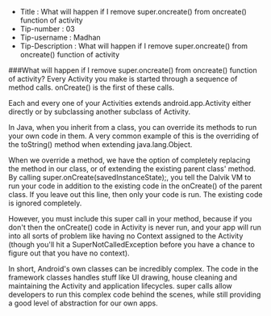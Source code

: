 
* Title :  What will happen if I remove super.oncreate() from oncreate() function of activity
* Tip-number : 03
* Tip-username : Madhan
* Tip-Description : What will happen if I remove super.oncreate() from oncreate() function of activity


###What will happen if I remove super.oncreate() from oncreate() function of activity?
Every Activity you make is started through a sequence of method calls. onCreate() is the first of these calls.

Each and every one of your Activities extends android.app.Activity either directly or by subclassing another subclass of Activity.

In Java, when you inherit from a class, you can override its methods to run your own code in them. A very common example of this is the overriding of the toString() method when extending java.lang.Object.

When we override a method, we have the option of completely replacing the method in our class, or of extending the existing parent class' method. By calling super.onCreate(savedInstanceState);, you tell the Dalvik VM to run your code in addition to the existing code in the onCreate() of the parent class. If you leave out this line, then only your code is run. The existing code is ignored completely.

However, you must include this super call in your method, because if you don't then the onCreate() code in Activity is never run, and your app will run into all sorts of problem like having no Context assigned to the Activity (though you'll hit a SuperNotCalledException before you have a chance to figure out that you have no context).

In short, Android's own classes can be incredibly complex. The code in the framework classes handles stuff like UI drawing, house cleaning and maintaining the Activity and application lifecycles. super calls allow developers to run this complex code behind the scenes, while still providing a good level of abstraction for our own apps.
